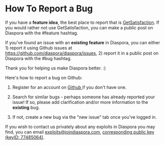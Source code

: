 # How To Report a Bug

If you have a **feature idea**, the best place to report that is <a href="http://getsatisfaction.com/diaspora" target="_blank">GetSatisfaction</a>. If you would rather not use GetSatisfaction, you can make a public post on Diaspora with the #feature hashtag.

If you've found an issue with an **existing feature** in Diaspora, you can either 1) report it using Github issues at https://github.com/diaspora/diaspora/issues, 2) report it in a public post on Diaspora with the #bug hashtag.

Thank you for helping us make Diaspora better. :)

Here's how to report a bug on Github:

1. Register for an account on 
<a href="https://github.com" target="_blank"> Github </a> if you don't have one.

2. Search for similar bugs - perhaps someone has already reported your issue! If so, please add
clarification and/or more information to the **existing** bug.

3. If not, create a new bug via the "new issue" tab once you've logged in.

If you wish to contact us privately about any exploits in Diaspora you may
find, you can email
[exploits@joindiaspora.com](mailto:exploits@joindiaspora.com), [corresponding public key (keyID: 77485064)](http://pgp.mit.edu:11371/pks/lookup?op=vindex&search=0xCC6CAED977485064).

